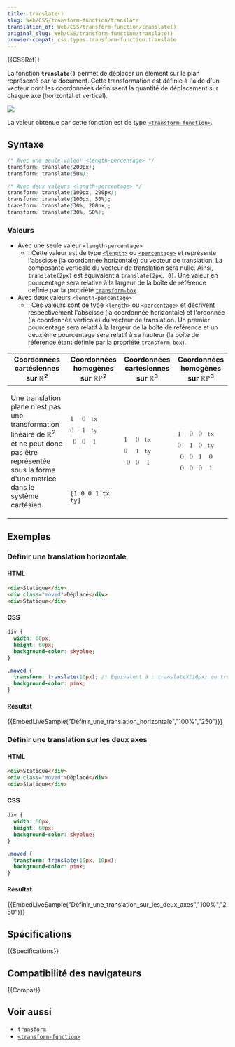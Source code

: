 ```yaml
---
title: translate()
slug: Web/CSS/transform-function/translate
translation_of: Web/CSS/transform-function/translate()
original_slug: Web/CSS/transform-function/translate()
browser-compat: css.types.transform-function.translate
---
```

{{CSSRef}}

La fonction **`translate()`** permet de déplacer un élément sur le plan représenté par le document. Cette transformation est définie à l'aide d'un vecteur dont les coordonnées définissent la quantité de déplacement sur chaque axe (horizontal et vertical).

![](translate.png)

La valeur obtenue par cette fonction est de type [`<transform-function>`](/fr/docs/Web/CSS/transform-function).

## Syntaxe

```css
/* Avec une seule valeur <length-percentage> */
transform: translate(200px);
transform: translate(50%);

/* Avec deux valeurs <length-percentage> */
transform: translate(100px, 200px);
transform: translate(100px, 50%);
transform: translate(30%, 200px);
transform: translate(30%, 50%);
```
### Valeurs

- Avec une seule valeur `<length-percentage>`
  - : Cette valeur est de type [`<length>`](/fr/docs/Web/CSS/length) ou [`<percentage>`](/fr/docs/Web/CSS/percentage) et représente l'abscisse (la coordonnée horizontale) du vecteur de translation. La composante verticale du vecteur de translation sera nulle. Ainsi, `translate(2px)` est équivalent à `translate(2px, 0)`. Une valeur en pourcentage sera relative à la largeur de la boîte de référence définie par la propriété [`transform-box`](/fr/docs/Web/CSS/transform-box).
- Avec deux valeurs `<length-percentage>`
  - : Ces valeurs sont de type [`<length>`](/fr/docs/Web/CSS/length) ou [`<percentage>`](/fr/docs/Web/CSS/percentage) et décrivent respectivement l'abscisse (la coordonnée horizontale) et l'ordonnée (la coordonnée verticale) du vecteur de translation. Un premier pourcentage sera relatif à la largeur de la boîte de référence et un deuxième pourcentage sera relatif à sa hauteur (la boîte de référence étant définie par la propriété [`transform-box`](/fr/docs/Web/CSS/transform-box)).

<table class="standard-table">
  <thead>
    <tr>
      <th scope="col">Coordonnées cartésiennes sur ℝ<sup>2</sup></th>
      <th scope="col">Coordonnées homogènes sur ℝℙ<sup>2</sup></th>
      <th scope="col">Coordonnées cartésiennes sur ℝ<sup>3</sup></th>
      <th scope="col">Coordonnées homogènes sur ℝℙ<sup>3</sup></th>
    </tr>
  </thead>
  <tbody>
    <tr>
      <td colspan="1" rowspan="2">
        <p>
          Une translation plane n'est pas une transformation linéaire de ℝ<sup
            >2</sup
          >
          et ne peut donc pas être représentée sous la forme d'une matrice dans
          le système cartésien.
        </p>
      </td>
      <td>
        <math
          ><mfenced
            ><mtable
              ><mtr>1<mtd>0</mtd><mtd>tx</mtd></mtr
              ><mtr>0<mtd>1</mtd><mtd>ty</mtd></mtr
              ><mtr><mtd>0</mtd><mtd>0</mtd><mtd>1</mtd></mtr></mtable
            ></mfenced
          ></math
        >
      </td>
      <td colspan="1" rowspan="2">
        <math
          ><mfenced
            ><mtable
              ><mtr>1<mtd>0</mtd><mtd>tx</mtd></mtr
              ><mtr>0<mtd>1</mtd><mtd>ty</mtd></mtr
              ><mtr><mtd>0</mtd><mtd>0</mtd><mtd>1</mtd></mtr></mtable
            ></mfenced
          ></math
        >
      </td>
      <td colspan="1" rowspan="2">
        <math
          ><mfenced
            ><mtable
              ><mtr>1<mtd>0</mtd><mtd>0</mtd><mtd>tx</mtd></mtr
              ><mtr>0<mtd>1</mtd><mtd>0</mtd><mtd>ty</mtd></mtr
              ><mtr><mtd>0</mtd><mtd>0</mtd><mtd>1</mtd><mtd>0</mtd></mtr
              ><mtr
                ><mtd>0</mtd><mtd>0</mtd><mtd>0</mtd><mtd>1</mtd></mtr
              ></mtable
            ></mfenced
          ></math
        >
      </td>
    </tr>
    <tr>
      <td><code>[1 0 0 1 tx ty]</code></td>
    </tr>
  </tbody>
</table>

## Exemples

### Définir une translation horizontale

#### HTML

```html
<div>Statique</div>
<div class="moved">Déplacé</div>
<div>Statique</div>
```

#### CSS

```css
div {
  width: 60px;
  height: 60px;
  background-color: skyblue;
}

.moved {
  transform: translate(10px); /* Équivalent à : translateX(10px) ou translate(10px, 0) */
  background-color: pink;
}
```

#### Résultat

{{EmbedLiveSample("Définir_une_translation_horizontale","100%","250")}}

### Définir une translation sur les deux axes

#### HTML

```html
<div>Statique</div>
<div class="moved">Déplacé</div>
<div>Statique</div>
```

#### CSS

```css
div {
  width: 60px;
  height: 60px;
  background-color: skyblue;
}

.moved {
  transform: translate(10px, 10px);
  background-color: pink;
}
```

#### Résultat

{{EmbedLiveSample("Définir_une_translation_sur_les_deux_axes","100%","250")}}

## Spécifications

{{Specifications}}

## Compatibilité des navigateurs

{{Compat}}

## Voir aussi

- [`transform`](/fr/docs/Web/CSS/transform)
- [`<transform-function>`](/fr/docs/Web/CSS/transform-function)
